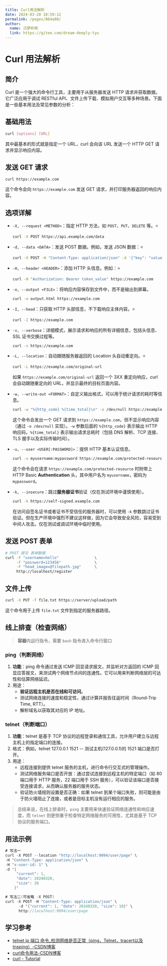 ```yaml
---
title: Curl用法解析
date: 2024-03-20 18:59:12
permalink: /pages/864a80/
author: 
  name: 沉梦听雨
  link: https://gitee.com/dream-deeply-tyu
---
```

# Curl 用法解析

## 简介

Curl 是一个强大的命令行工具，主要用于从服务器发送 HTTP 请求并获取数据。它广泛应用于调试 RESTful API、文件上传下载、模拟用户交互等多种场景。下面是一些基本用法及常见参数的分析：

## 基础用法

```bash
curl [options] [URL]
```
其中最基本的形式就是指定一个 URL，curl 会向该 URL 发送一个 HTTP GET 请求并显示响应内容。

## 发送 GET 请求

```bash
curl https://example.com
```
这个命令会向 `https://example.com` 发送 GET 请求，并打印服务器返回的响应内容。

## 选项详解

- `-X, --request <METHOD>`：指定 HTTP 方法，如 `POST`、`PUT`、`DELETE` 等。:star:
  
    ```bash
    curl -X POST https://api.example.com/data
    ```
    
- `-d, --data <DATA>`：发送 POST 数据。例如，发送 JSON 数据：:star:
  
    ```bash
    curl -X POST -H "Content-Type: application/json" -d '{"key": "value"}' https://api.example.com/data
    ```
    
- `-H, --header <HEADER>`：添加 HTTP 头信息。例如：:star:
  
    ```bash
    curl -H "Authorization: Bearer token_value" https://example.com
    ```
    
- `-o, --output <FILE>`：将响应内容保存到文件中，而不是输出到屏幕。
  
    ```bash
    curl -o output.html https://example.com
    ```
    
- `-I, --head`：只获取 HTTP 头部信息，不下载响应主体内容。:star:
  
    ```bash
    curl -I https://example.com
    ```
    
- `-v, --verbose`：详细模式，展示请求和响应的所有详细信息，包括头信息、SSL 证书交换过程等。
  
    ```bash
    curl -v https://example.com
    ```
    
- `-L, --location`：自动跟随服务器返回的 Location 头自动重定向。:star:

    ```bash
    curl -L https://example.com/original-url
    ```

    如果 `https://example.com/original-url` 返回一个 3XX 重定向响应，curl 会自动跟随重定向的 URL，并显示最终的目标页面内容。

- `-w, --write-out <FORMAT>`：自定义输出格式，可以用于统计请求的耗时等信息。

    ```bash
    curl -w "%{http_code} %{time_total}\n" -o /dev/null https://example.com
    ```

    这个命令会发出一个 GET 请求到 `https://example.com`，但不显示响应内容（通过 `-o /dev/null` 实现）。`-w` 参数后面的 `%{http_code}` 表示输出 HTTP 响应码，`%{time_total}` 表示输出请求总耗时（包括 DNS 解析、TCP 连接、TLS 握手以及实际传输时间）。

- `-u, --user <USER[:PASSWORD]>`：提供 HTTP 基本认证信息。

    ```bash
    curl -u myusername:mypassword https://example.com/protected-resource
    ```

    这个命令会在请求 `https://example.com/protected-resource` 时附带上 HTTP Basic **Authentication** 头，其中用户名为 `myusername`，密码为 `mypassword`。

- `-k, --insecure`：跳过**服务器证书**验证（仅在测试环境中谨慎使用）。

    ```bash
    curl -k https://self-signed.example.com
    ```

    在访问自签名证书或者证书不受信任的服务器时，可以使用 `-k` 参数跳过证书验证。但在生产环境中强烈不建议这样做，因为它会导致安全风险，容易受到中间人攻击。仅在测试或调试环境中临时使用。

## 发送 POST 表单

```bash
# POST 提交 表单数据
curl -F "username=hello"                \
     -F "password=123456"               \
     -F "head_image=@filepath.jpg"      \
     http://localhost/register
```

## 文件上传

```bash
curl -X PUT -T file.txt https://server/upload/path
```
这个命令用于上传 `file.txt` 文件到指定的服务器路径。



## 线上排查（检查网络）

> **容器**内运行指令，需要 `bash` 指令进入命令行窗口

### ping（判断网络）

1. **功能**：ping 命令通过发送 ICMP 回显请求报文，并监听对方返回的 ICMP 回显应答报文，来测试两个网络节点间的连通性。它可以用来判断网络层的可达性和估算网络延迟。
2. 用途：
   - **验证远程主机是否在线和可访问**。
   - 测试网络连接的速度和稳定性，通过计算并报告往返时间（Round-Trip Time, RTT）。
   - 解析域名以获取其对应的 IP 地址。

### telnet（判断端口）

1. **功能**：telnet 是基于 TCP 协议的远程登录和通信工具，允许用户建立与远程主机上的指定端口的连接。
2. 格式：例如，telnet 127.0.0.1 1521 -- 测试主机(127.0.0.1)的 1521 端口是否打开。
3. 用途：
   - 远程连接到提供 telnet 服务的主机，进行命令行交互式的管理操作。
   - 测试网络服务端口是否开放：通过尝试连接到远程主机的特定端口（如 80 端口用于 HTTP 服务，22 端口用于 SSH 服务），可以验证该端口是否接受连接请求，从而确认服务器的服务状态。
   - 验证防火墙规则设置是否正确：如果 telnet 到某个端口失败，则可能是由于防火墙阻止了连接，或者是目标主机没有运行相应的服务。

> 总结来说，在线上排查时，`ping` 主要用来快速验证网络连通性和响应速度，而 `telnet` 则更侧重于检查特定网络服务的可用性，尤其是基于 TCP 协议的服务端口。



## 用法示例

```java
# 写法一
curl -X POST --location "http://localhost:9094/user/page" \
-H "Content-Type: application/json" \
-H "x-user-id: 1" \
-d '{
     "current": 1,
     "date": 20240320,
     "size": 20
    }'

# 写法二(可省略 -X POST)
curl -X POST -H "Content-Type: application/json" \
      -d '{"current": 1, "date": 20240320, "size": 10}' \
      http://localhost:9094/user/page
```





## 学习参考

- [telnet ip 端口 命令_检测网络是否正常（ping，Telnet，tracert以及tnsping）-CSDN博客](https://blog.csdn.net/weixin_39808877/article/details/111108919)
- [curl命令用法-CSDN博客](https://blog.csdn.net/u013514928/article/details/102810250)
- [curl - Tutorial](https://curl.se/docs/tutorial.html)
